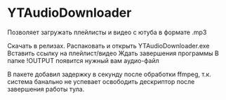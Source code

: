 # YTAudioDownloader
Позволяет загружать плейлисты и видео с ютуба в формате .mp3

Скачать в релизах. 
Распаковать и открыть YTAudioDownloader.exe
Вставить ссылку на плейлист/видео
Ждать завершения программы
В папке !OUTPUT появится нужный вам аудио-файл

В пакете добавил задержку в секунду после обработки ffmpeg, т.к. система банально не успевает освободить дескриптор после завершения работы тула.
